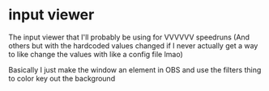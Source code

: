 # input viewer

The input viewer that I'll probably be using for VVVVVV speedruns (And others but with the hardcoded values changed if I never actually get a way to like change the values with like a config file lmao)

Basically I just make the window an element in OBS and use the filters thing to color key out the background
